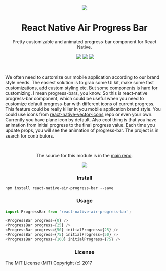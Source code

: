 <p align="center"><img src ="https://raw.githubusercontent.com/kis/react-native-air-progress-bar/master/plane.jpg" /></p>

<h1 align='center'>React Native Air Progress Bar</h1>

<p align='center'>Pretty customizable and animated progress-bar component for React Native.</p>

<p align='center'>
	<a href='https://www.npmjs.com/package/react-native-air-progress-bar'><img src="https://img.shields.io/npm/v/react-native-air-progress-bar.svg?style=flat-square" alt=""></a>
	<a href='https://www.npmjs.com/package/react-native-air-progress-bar'><img src='https://img.shields.io/npm/dm/react-native-air-progress-bar.svg?style=flat-square' /></a>
	<a href='https://www.npmjs.com/package/react-native-air-progress-bar'><img src='https://img.shields.io/npm/dt/react-native-air-progress-bar.svg?style=flat-square' /></a>
	<a href='https://github.com/kis/react-native-air-progress-bar'><img src='https://img.shields.io/travis/kis/react-native-air-progress-bar/master.svg?style=flat-square' /></a>
</p>

<br/>

<p>We often need to customize our mobile application according to our brand style needs. The easiest solution is to grab some UI kit, make some fast customizations, add custom styling etc. But some components is hard for customizing. I mean progress-bars, you know. So this is react-native progress-bar component, which could be useful when you need to customize default progress-bar with different icons of current progress. This feature could be really killer in you mobile application brand style. You could use icons from <a href="https://github.com/oblador/react-native-vector-icons">react-native-vector-icons</a> repo or even your own. Currently you have plane icon by default. Also cool thing is that you have animation from initial progress to the final progress value. Each time you update props, you will see the animation of progress-bar. The project
is in search for contributors.</p>

</br>

<p align="center">The source for this module is in the <a href="https://github.com/kis/react-native-air-progress-bar">main repo</a>.</p>

<p align="center"><img src ="https://raw.githubusercontent.com/kis/react-native-air-progress-bar/master/anim.gif" /></p>

<h3 align='center'>Install</h3>

```
npm install react-native-air-progress-bar --save
```

<h3 align='center'>Usage</h3>

```javascript
import ProgressBar from 'react-native-air-progress-bar';

<ProgressBar progress={0} />
<ProgressBar progress={25} />
<ProgressBar progress={50} initialProgress={25} />
<ProgressBar progress={75} initialProgress={50} />
<ProgressBar progress={100} initialProgress={75} />
```

<h3 align='center'>License</h3>

The MIT License (MIT) Copyright (c) 2017
